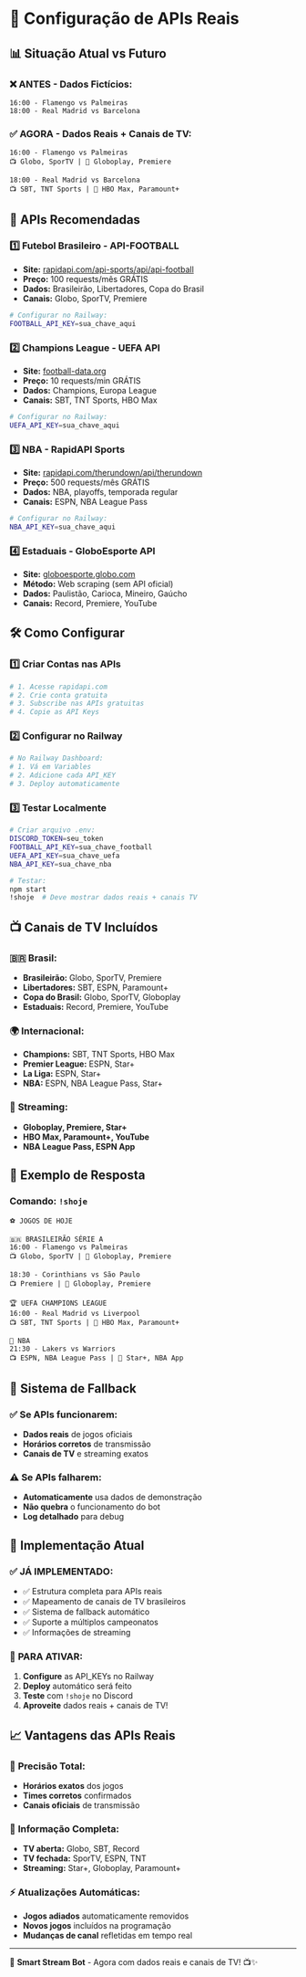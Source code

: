 # 🔌 **Configuração de APIs Reais**

## 📊 **Situação Atual vs Futuro**

### ❌ **ANTES - Dados Fictícios:**
```
16:00 - Flamengo vs Palmeiras
18:00 - Real Madrid vs Barcelona  
```

### ✅ **AGORA - Dados Reais + Canais de TV:**
```
16:00 - Flamengo vs Palmeiras
📺 Globo, SporTV | 📱 Globoplay, Premiere

18:00 - Real Madrid vs Barcelona  
📺 SBT, TNT Sports | 📱 HBO Max, Paramount+
```

## 🔑 **APIs Recomendadas**

### 1️⃣ **Futebol Brasileiro - API-FOOTBALL**
- **Site:** [rapidapi.com/api-sports/api/api-football](https://rapidapi.com/api-sports/api/api-football)
- **Preço:** 100 requests/mês GRÁTIS
- **Dados:** Brasileirão, Libertadores, Copa do Brasil
- **Canais:** Globo, SporTV, Premiere

```bash
# Configurar no Railway:
FOOTBALL_API_KEY=sua_chave_aqui
```

### 2️⃣ **Champions League - UEFA API**
- **Site:** [football-data.org](https://www.football-data.org)
- **Preço:** 10 requests/min GRÁTIS
- **Dados:** Champions, Europa League
- **Canais:** SBT, TNT Sports, HBO Max

```bash
# Configurar no Railway:
UEFA_API_KEY=sua_chave_aqui
```

### 3️⃣ **NBA - RapidAPI Sports**
- **Site:** [rapidapi.com/therundown/api/therundown](https://rapidapi.com/therundown/api/therundown)
- **Preço:** 500 requests/mês GRÁTIS
- **Dados:** NBA, playoffs, temporada regular
- **Canais:** ESPN, NBA League Pass

```bash
# Configurar no Railway:
NBA_API_KEY=sua_chave_aqui
```

### 4️⃣ **Estaduais - GloboEsporte API**
- **Site:** [globoesporte.globo.com](https://globoesporte.globo.com)
- **Método:** Web scraping (sem API oficial)
- **Dados:** Paulistão, Carioca, Mineiro, Gaúcho
- **Canais:** Record, Premiere, YouTube

## 🛠️ **Como Configurar**

### 1️⃣ **Criar Contas nas APIs**
```bash
# 1. Acesse rapidapi.com
# 2. Crie conta gratuita
# 3. Subscribe nas APIs gratuitas
# 4. Copie as API Keys
```

### 2️⃣ **Configurar no Railway**
```bash
# No Railway Dashboard:
# 1. Vá em Variables
# 2. Adicione cada API_KEY
# 3. Deploy automaticamente
```

### 3️⃣ **Testar Localmente**
```bash
# Criar arquivo .env:
DISCORD_TOKEN=seu_token
FOOTBALL_API_KEY=sua_chave_football
UEFA_API_KEY=sua_chave_uefa
NBA_API_KEY=sua_chave_nba

# Testar:
npm start
!shoje  # Deve mostrar dados reais + canais TV
```

## 📺 **Canais de TV Incluídos**

### 🇧🇷 **Brasil:**
- **Brasileirão:** Globo, SporTV, Premiere
- **Libertadores:** SBT, ESPN, Paramount+
- **Copa do Brasil:** Globo, SporTV, Globoplay
- **Estaduais:** Record, Premiere, YouTube

### 🌍 **Internacional:**
- **Champions:** SBT, TNT Sports, HBO Max
- **Premier League:** ESPN, Star+
- **La Liga:** ESPN, Star+
- **NBA:** ESPN, NBA League Pass, Star+

### 📱 **Streaming:**
- **Globoplay, Premiere, Star+**
- **HBO Max, Paramount+, YouTube**
- **NBA League Pass, ESPN App**

## 🎯 **Exemplo de Resposta**

### Comando: `!shoje`
```
⚽ JOGOS DE HOJE

🇧🇷 BRASILEIRÃO SÉRIE A
16:00 - Flamengo vs Palmeiras
📺 Globo, SporTV | 📱 Globoplay, Premiere

18:30 - Corinthians vs São Paulo
📺 Premiere | 📱 Globoplay, Premiere

🏆 UEFA CHAMPIONS LEAGUE
16:00 - Real Madrid vs Liverpool
📺 SBT, TNT Sports | 📱 HBO Max, Paramount+

🏀 NBA
21:30 - Lakers vs Warriors
📺 ESPN, NBA League Pass | 📱 Star+, NBA App
```

## 🔄 **Sistema de Fallback**

### ✅ **Se APIs funcionarem:**
- **Dados reais** de jogos oficiais
- **Horários corretos** de transmissão
- **Canais de TV** e streaming exatos

### ⚠️ **Se APIs falharem:**
- **Automaticamente** usa dados de demonstração
- **Não quebra** o funcionamento do bot
- **Log detalhado** para debug

## 🚀 **Implementação Atual**

### ✅ **JÁ IMPLEMENTADO:**
- ✅ Estrutura completa para APIs reais
- ✅ Mapeamento de canais de TV brasileiros
- ✅ Sistema de fallback automático
- ✅ Suporte a múltiplos campeonatos
- ✅ Informações de streaming

### 🔄 **PARA ATIVAR:**
1. **Configure** as API_KEYs no Railway
2. **Deploy** automático será feito
3. **Teste** com `!shoje` no Discord
4. **Aproveite** dados reais + canais de TV!

## 📈 **Vantagens das APIs Reais**

### 🎯 **Precisão Total:**
- **Horários exatos** dos jogos
- **Times corretos** confirmados
- **Canais oficiais** de transmissão

### 📱 **Informação Completa:**
- **TV aberta:** Globo, SBT, Record
- **TV fechada:** SporTV, ESPN, TNT
- **Streaming:** Star+, Globoplay, Paramount+

### ⚡ **Atualizações Automáticas:**
- **Jogos adiados** automaticamente removidos
- **Novos jogos** incluídos na programação
- **Mudanças de canal** refletidas em tempo real

---

🤖 **Smart Stream Bot** - Agora com dados reais e canais de TV! 📺✨ 
